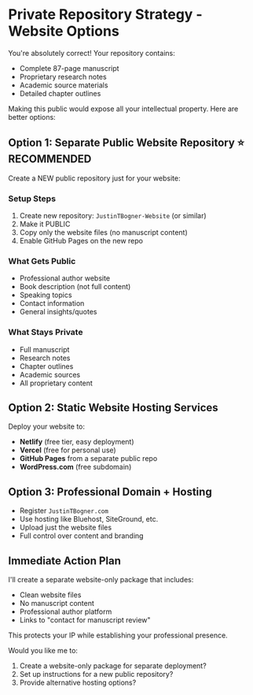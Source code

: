 # Private Repository Strategy - Website Options

You're absolutely correct! Your repository contains:

- Complete 87-page manuscript
- Proprietary research notes
- Academic source materials
- Detailed chapter outlines

Making this public would expose all your intellectual property. Here are better options:

## Option 1: Separate Public Website Repository ⭐ RECOMMENDED

Create a NEW public repository just for your website:

### Setup Steps

1. Create new repository: `JustinTBogner-Website` (or similar)
2. Make it PUBLIC
3. Copy only the website files (no manuscript content)
4. Enable GitHub Pages on the new repo

### What Gets Public

- Professional author website
- Book description (not full content)
- Speaking topics
- Contact information
- General insights/quotes

### What Stays Private

- Full manuscript
- Research notes  
- Chapter outlines
- Academic sources
- All proprietary content

## Option 2: Static Website Hosting Services

Deploy your website to:

- **Netlify** (free tier, easy deployment)
- **Vercel** (free for personal use)  
- **GitHub Pages** from a separate public repo
- **WordPress.com** (free subdomain)

## Option 3: Professional Domain + Hosting

- Register `JustinTBogner.com`
- Use hosting like Bluehost, SiteGround, etc.
- Upload just the website files
- Full control over content and branding

## Immediate Action Plan

I'll create a separate website-only package that includes:

- Clean website files
- No manuscript content
- Professional author platform
- Links to "contact for manuscript review"

This protects your IP while establishing your professional presence.

Would you like me to:

1. Create a website-only package for separate deployment?
2. Set up instructions for a new public repository?
3. Provide alternative hosting options?
